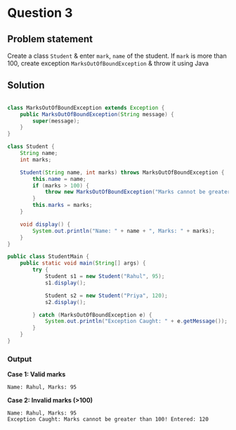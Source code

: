 # Question 3
## Problem statement
Create a class `Student` & enter `mark`, `name` of the student. If `mark` is more than 100, create exception `MarksOutOfBoundException` & throw it using Java

## Solution
```java

class MarksOutOfBoundException extends Exception {
    public MarksOutOfBoundException(String message) {
        super(message);
    }
}

class Student {
    String name;
    int marks;

    Student(String name, int marks) throws MarksOutOfBoundException {
        this.name = name;
        if (marks > 100) {
            throw new MarksOutOfBoundException("Marks cannot be greater than 100! Entered: " + marks);
        }
        this.marks = marks;
    }

    void display() {
        System.out.println("Name: " + name + ", Marks: " + marks);
    }
}

public class StudentMain {
    public static void main(String[] args) {
        try {
            Student s1 = new Student("Rahul", 95);
            s1.display();

            Student s2 = new Student("Priya", 120);
            s2.display();

        } catch (MarksOutOfBoundException e) {
            System.out.println("Exception Caught: " + e.getMessage());
        }
    }
}
```

### Output
**Case 1: Valid marks**
```
Name: Rahul, Marks: 95
```

**Case 2:  Invalid marks (>100)**

```
Name: Rahul, Marks: 95
Exception Caught: Marks cannot be greater than 100! Entered: 120
```